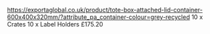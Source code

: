https://exportaglobal.co.uk/product/tote-box-attached-lid-container-600x400x320mm/?attribute_pa_container-colour=grey-recycled
10 x Crates
10 x Label Holders
£175.20